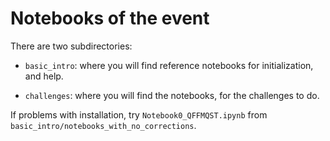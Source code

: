 # Notebooks of the event

There are two subdirectories:

- `basic_intro`: where you will find reference notebooks for initialization, and help.

- `challenges`: where you will find the notebooks, for the challenges to do.


If problems with installation, try `Notebook0_QFFMQST.ipynb` from `basic_intro/notebooks_with_no_corrections`.